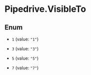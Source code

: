 # Pipedrive.VisibleTo

## Enum


* `1` (value: `"1"`)

* `3` (value: `"3"`)

* `5` (value: `"5"`)

* `7` (value: `"7"`)


